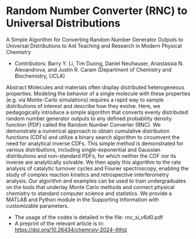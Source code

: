 # Random Number Converter (RNC) to Universal Distributions
A Simple Algorithm for Converting Random Number Generator Outputs to Universal Distributions to Aid Teaching and Research in Modern Physical Chemistry

- Contributors: Barry Y. Li, Tim Duong, Daniel Neuhauser, Anastassia N. Alexandrova, and Justin R. Caram
  (Department of Chemistry and Biochemistry, UCLA)

Abstract
Molecules and materials often display distributed heterogeneous properties.  Modeling the behavior of a single molecule with these properties (e.g. via Monte-Carlo simulations) requires a rapid way to sample distributions of interest and describe how they evolve. Here, we pedagogically introduce a simple algorithm that converts evenly distributed random number generator outputs to any defined probability density function (PDF) called the Random Number Converter (RNC). We demonstrate a numerical approach to obtain cumulative distribution functions (CDFs) and utilize a binary search algorithm to circumvent the need for analytical inverse CDFs. This simple method is demonstrated for various distributions, including single-exponential and Gaussian distributions and non-standard PDFs, for which neither the CDF nor its inverse are analytically solvable. We then apply this algorithm to the rate analysis of catalytic turnover cycles and Fourier spectroscopy, enabling the study of complex reaction kinetics and retrospective interferometry analysis. Our algorithm and examples can be used to train undergraduates on the tools that underlay Monte Carlo methods and connect physical chemistry to standard computer science and statistics. We provide a MATLAB and Python module in the Supporting Information with customizable parameters.

- The usage of the codes is detailed in the file: rnc_si_v6d0.pdf
- A preprint of the relevant article is in: https://doi.org/10.26434/chemrxiv-2024-4thlz
